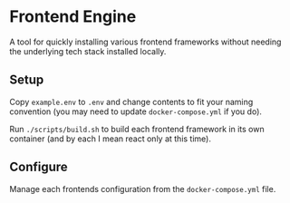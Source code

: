 # Frontend Engine

A tool for quickly installing various frontend frameworks without needing the underlying tech stack installed locally.

## Setup

Copy `example.env` to `.env` and change contents to fit your naming convention (you may need to update `docker-compose.yml` if you do).

Run `./scripts/build.sh` to build each frontend framework in its own container (and by each I mean react only at this time).


## Configure

Manage each frontends configuration from the `docker-compose.yml` file.
